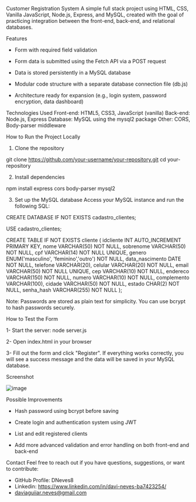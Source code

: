 Customer Registration System
A simple full stack project using HTML, CSS, Vanilla JavaScript, Node.js, Express, and MySQL, created with the goal of practicing integration between the front-end, back-end, and relational databases.

Features
- Form with required field validation

- Form data is submitted using the Fetch API via a POST request

- Data is stored persistently in a MySQL database

- Modular code structure with a separate database connection file (db.js)

- Architecture ready for expansion (e.g., login system, password encryption, data dashboard)

Technologies Used
Front-end: HTML5, CSS3, JavaScript (vanilla)
Back-end: Node.js, Express
Database: MySQL using the mysql2 package
Other: CORS, Body-parser middleware

How to Run the Project Locally
1. Clone the repository

git clone https://github.com/your-username/your-repository.git
cd your-repository

2. Install dependencies

npm install express cors body-parser mysql2

3. Set up the MySQL database
Access your MySQL instance and run the following SQL:

CREATE DATABASE IF NOT EXISTS cadastro_clientes;

USE cadastro_clientes;

CREATE TABLE IF NOT EXISTS cliente (
  idcliente INT AUTO_INCREMENT PRIMARY KEY,
  nome VARCHAR(50) NOT NULL,
  sobrenome VARCHAR(50) NOT NULL,
  cpf VARCHAR(14) NOT NULL UNIQUE,
  genero ENUM('masculino', 'feminino','outro') NOT NULL,
  data_nascimento DATE NOT NULL,
  telefone VARCHAR(20),
  celular VARCHAR(20) NOT NULL,
  email VARCHAR(50) NOT NULL UNIQUE,
  cep VARCHAR(10) NOT NULL,
  endereco VARCHAR(150) NOT NULL,
  numero VARCHAR(10) NOT NULL,
  complemento VARCHAR(100),
  cidade VARCHAR(50) NOT NULL,
  estado CHAR(2) NOT NULL,
  senha_hash VARCHAR(255) NOT NULL
);

Note: Passwords are stored as plain text for simplicity. You can use bcrypt to hash passwords securely.

How to Test the Form

1- Start the server:
node server.js

2- Open index.html in your browser

3- Fill out the form and click "Register". If everything works correctly, you will see a success message and the data will be saved in your MySQL database.

Screenshot


![image](https://github.com/user-attachments/assets/d8d0f6e7-048d-402c-b62d-99eb4e542848)

Possible Improvements 
- Hash password using bcrypt before saving

- Create login and authentication system using JWT

- List and edit registered clients

- Add more advanced validation and error handling on both front-end and back-end

Contact
Feel free to reach out if you have questions, suggestions, or want to contribute:

- GitHub Profile: DNeves8
- Linkedin: https://www.linkedin.com/in/davi-neves-ba7423254/
- daviaguiiar.neves@gmail.com
